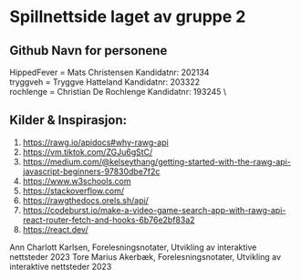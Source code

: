 # Spillnettside laget av gruppe 2

## Github Navn for personene
HippedFever = Mats Christensen Kandidatnr: 202134 \
tryggveh = Tryggve Hatteland Kandidatnr: 203322 \
rochlenge = Christian De Rochlenge Kandidatnr: 193245 \

## Kilder & Inspirasjon:

1. https://rawg.io/apidocs#why-rawg-api
2. https://vm.tiktok.com/ZGJu6gStC/
3. https://medium.com/@kelseythang/getting-started-with-the-rawg-api-javascript-beginners-97830dbe7f2c
4. https://www.w3schools.com
5. https://stackoverflow.com/
6. https://rawgthedocs.orels.sh/api/
7. https://codeburst.io/make-a-video-game-search-app-with-rawg-api-react-router-fetch-and-hooks-6b76e2bf83a2
8. https://react.dev/


Ann Charlott Karlsen, Forelesningsnotater, Utvikling av interaktive nettsteder 2023
Tore Marius Akerbæk, Forelesningsnotater, Utvikling av interaktive nettsteder 2023